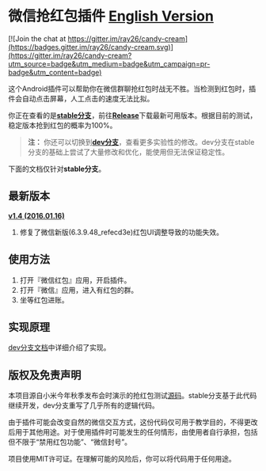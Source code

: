 # 微信抢红包插件 [English Version](https://github.com/geeeeeeeeek/WeChatLuckyMoney/blob/stable/README_EN.md)

[![Join the chat at https://gitter.im/ray26/candy-cream](https://badges.gitter.im/ray26/candy-cream.svg)](https://gitter.im/ray26/candy-cream?utm_source=badge&utm_medium=badge&utm_campaign=pr-badge&utm_content=badge)

这个Android插件可以帮助你在微信群聊抢红包时战无不胜。当检测到红包时，插件会自动点击屏幕，人工点击的速度无法比拟。

你正在查看的是[**stable分支**](https://github.com/geeeeeeeeek/WeChatLuckyMoney/tree/stable)，前往[**Release**](https://github.com/geeeeeeeeek/WeChatLuckyMoney/releases/)下载最新可用版本。根据目前的测试，稳定版本抢到红包的概率为100%。

> **注：** 你还可以切换到[**dev分支**](https://github.com/geeeeeeeeek/WeChatLuckyMoney/tree/dev)，查看更多实验性的修改。dev分支在stable分支的基础上尝试了大量修改和优化，能使用但无法保证稳定性。

下面的文档仅针对**stable分支**。

## 最新版本

[**v1.4 (2016.01.16)**](https://github.com/geeeeeeeeek/WeChatLuckyMoney/releases/tag/v1.4)

1. 修复了微信新版(6.3.9.48_refecd3e)红包UI调整导致的功能失效。

## 使用方法

1. 打开『微信红包』应用，开启插件。
2. 打开『微信』应用，进入有红包的群。
3. 坐等红包进账。

## 实现原理

[dev分支文档](https://github.com/geeeeeeeeek/WeChatLuckyMoney/blob/dev/README.md)中详细介绍了实现。

## **版权及免责声明**

本项目源自小米今年秋季发布会时演示的抢红包测试[源码](https://github.com/XiaoMi/LuckyMoneyTool)。stable分支基于此代码继续开发，dev分支重写了几乎所有的逻辑代码。

由于插件可能会改变自然的微信交互方式，这份代码仅可用于教学目的，不得更改后用于其他用途。对于使用插件时可能发生的任何情形，由使用者自行承担，包括但不限于“禁用红包功能”、“微信封号”。

项目使用MIT许可证。在理解可能的风险后，你可以将代码用于任何用途。